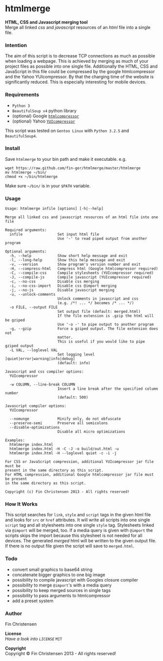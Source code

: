 htmlmerge
=========

__HTML, CSS and Javascript merging tool__  
Merge all linked _css_ and _javascript_ resources of an _html_ file into a
single file.

### Intention ###
The aim of this script is to decrease TCP connections as much as possible when
loading a webpage. This is achieved by merging as much of your project files as
possible into one single file. Additionally the HTML, CSS and JavaScript in this
file could be compressed by the google htmlcompressor and the Yahoo
YUIcompressor. By that the charging time of the website is significantly
reduced. This is especially interesting for mobile devices.


### Requirements ###
* `Python 3`
* `BeautifulSoup v4` python library
* (optional) Google
  [`htmlcompressor`](http://code.google.com/p/htmlcompressor/downloads/list)
* (optional) Yahoo
  [`YUIcompressor`](https://github.com/yui/yuicompressor/releases)

This script was tested on `Gentoo Linux` with `Python 3.2.5` and
`BeautifulSoup4`.


### Install ###
Save `htmlmerge` to your bin path and make it executable.
e.g.

    wget https://raw.github.com/fin-ger/htmlmerge/master/htmlmerge
    mv htmlmerge ~/bin/
    chmod +x ~/bin/htmlmerge

Make sure `~/bin/` is in your `$PATH` variable.

### Usage ###
    Usage: htmlmerge infile [options] [-h|--help]
    
    Merge all linked css and javascript resources of an html file into one file
    
    Required arguments:
      infile                Set input html file
                            Use '-' to read piped output from another program
    
    Optional arguments:
      -h, --help            Show short help message and exit
      -l, --long-help       Show this help message and exit
      -v, --version         Show program's version number and exit
      -H, --compress-html   Compress html (Google htmlcompressor required)
      -C, --compile-css     Compile stylesheets (YUIcompressor required)
      -J, --compile-js      Compile javascript (YUIcompressor required)
      -c, --no-css          Disable css merging
      -i, --no-css-import   Disable css @import merging
      -j, --no-js           Disable javascript merging
      -u, --unlock-comments
                            Unlock comments in javascript and css
                            (e.g. /*! ... */ becomes /* ... */)
      -o FILE, --output FILE
                            Set output file (default: merged.html)
                            If the file extension is .gzip the html will be gziped
                            Use '-o -' to pipe output to another program
      -g, --gzip            Force a gziped output. The file extension does not
                            matter.
                            This is useful if you would like to pipe gziped output
      -L VAL, --loglevel VAL
                            Set logging level [quiet|error|warning|info|debug]
                            (default: info)
    
    Javascript and css compiler options:
      YUIcompressor
    
      -w COLUMN, --line-break COLUMN
                            Insert a line break after the specified column number
                            (default: 500)
    
    Javascript compiler options:
      YUIcompressor
    
      --nomunge             Minify only, do not obfuscate
      --preserve-semi       Preserve all semicolons
      --disable-optimizations
                            Disable all micro optimizations
    
    Examples:
      htmlmerge index.html
      htmlmerge index.html -H -C -J -o build/out.html -u
      htmlmerge index.html -H --loglevel quiet -c -i -j
    
    For CSS or JavaScript compression, additional YUIcompressor jar file must be
    present in the same directory as this script.
    For HTML compression, additional Google htmlcompressor jar file must be present
    in the same directory as this script.
    
    Copyright (c) Fin Christensen 2013 - All rights reserved!

### How It Works ###
This script searches for `link`, `style` and `script` tags in the given html
file and looks for `src` or `href` attributes. It will write all scripts into
one single `script` tag and all stylesheets into one single `style` tag.
Stylesheets linked via `@import` will be merged, too. If a media query is given
with `@import` the scripts skips the import because this stylesheet is not
needed for all devices. The generated *merged* html will be written to the given
output file. If there is no output file given the script will save to
`merged.html`.

### Todo ###
* convert small graphics to base64 string
* concatenate bigger graphics to one big image
* possibility to compile javascript with Googles closure compiler
* possibility to merge `@import`'s with a media query
* possibility to keep merged sources in single tags
* possibility to pass arguments to htmlcompressor
* add a preset system

### Author ###
Fin Christensen

__License__  
*Have a look into `LICENSE`* `MIT`

__Copyright__  
Copyright &copy; Fin Christensen 2013 - All rights reserved!
